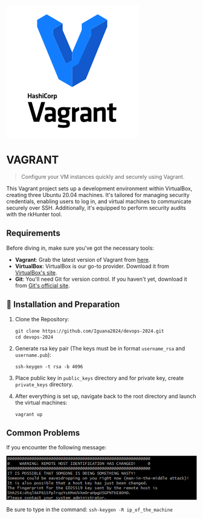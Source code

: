 ![Vagrant Logo](/images/vagrant-logo.png)
# VAGRANT 
> Configure your VM instances quickly and securely using Vagrant.

This Vagrant project sets up a development environment within VirtualBox, creating three Ubuntu 20.04 machines. It's tailored for managing security credentials, enabling users to log in, and virtual machines to communicate securely over SSH. Additionally, it's equipped to perform security audits with the rkHunter tool.

## Requirements

Before diving in, make sure you've got the necessary tools:

- **Vagrant**: Grab the latest version of Vagrant from [here](https://www.vagrantup.com/downloads.html).
- **VirtualBox**: VirtualBox is our go-to provider. Download it from [VirtualBox's site](https://www.virtualbox.org/wiki/Downloads).
- **Git**: You'll need Git for version control. If you haven't yet, download it from [Git's official site](https://git-scm.com/downloads).

## :wrench: Installation and Preparation

1. Clone the Repository:
    ```
    git clone https://github.com/Iguana2024/devops-2024.git
    cd devops-2024
    ```

2. Generate rsa key pair (The keys must be in format `username_rsa` and `username.pub`):
    ```
    ssh-keygen -t rsa -b 4096
    ```

3. Place public key in `public_keys` directory and for private key, create `private_keys` directory.

4. After everything is set up, navigate back to the root directory and launch the virtual machines:
    ```shell
    vagrant up
    ```

## Common Problems

If you encounter the following message:

![Problem1](/images/problem1.png)

Be sure to type in the command:
    ```
    ssh-keygen -R ip_of_the_machine
    ```

